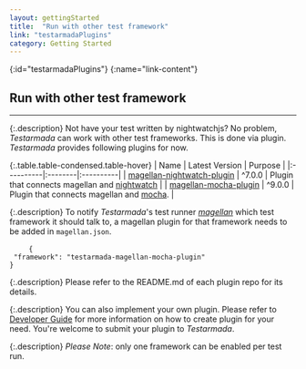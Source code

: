 ```yaml
---
layout: gettingStarted
title:  "Run with other test framework"
link: "testarmadaPlugins"
category: Getting Started
---
```


{:id="testarmadaPlugins"}
{:name="link-content"}
## Run with other test framework
---

{:.description}
Not have your test written by nightwatchjs? No problem, _Testarmada_ can work with other test frameworks. This is done via plugin. _Testarmada_ provides following plugins for now.

{:.table.table-condensed.table-hover}
| Name | Latest Version | Purpose |
|:----------|:--------|:----------|
| [magellan-nightwatch-plugin](https://github.com/TestArmada/magellan-nightwatch-plugin) | ^7.0.0 | Plugin that connects magellan and [nightwatch](http://nightwatchjs.org/) |
| [magellan-mocha-plugin](https://github.com/TestArmada/magellan-mocha-plugin) | ^9.0.0 | Plugin that connects magellan and [mocha](https://mochajs.org/). |

{:.description}
To notify _Testarmada_'s test runner _[magellan](https://github.com/TestArmada/magellan)_ which test framework it should talk to, a magellan plugin for that framework needs to be added in `magellan.json`.

<pre>
    <code class="code-wrap json">{<br> "framework": "testarmada-magellan-mocha-plugin"<br>}</code>
</pre>

{:.description}
Please refer to the README.md of each plugin repo for its details. 

{:.description}
You can also implement your own plugin. Please refer to [Developer Guide]() for more information on how to create plugin for your need. You're welcome to submit your plugin to _Testarmada_.


{:.description}
_Please Note_: only one framework can be enabled per test run.

